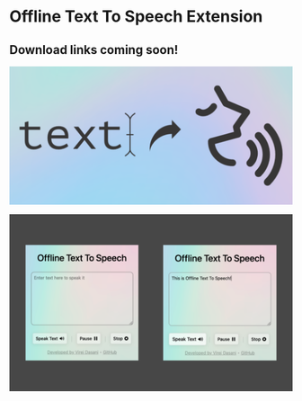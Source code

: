 # Offline Text To Speech Extension

## Download links coming soon!

![](https://raw.githubusercontent.com/virejdasani/OfflineTextToSpeech-Extension/main/assets/banners/bannerBG.png)

![](https://raw.githubusercontent.com/virejdasani/OfflineTextToSpeech-Extension/main/assets/screenshots/Screenshot1.png)

<!-- ![](https://raw.githubusercontent.com/virejdasani/OfflineTextToSpeech-Extension/main/assets/screenshots/Screenshot%202021-09-12%20at%2011.41.41%20PM.png) -->
